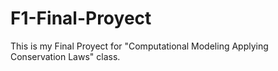 # F1-Final-Proyect
This is my Final Proyect for "Computational Modeling Applying Conservation Laws" class.
